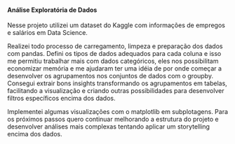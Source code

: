 #### Análise Exploratória de Dados
Nesse projeto utilizei um dataset do Kaggle com informações de empregos e salários em Data Science.

Realizei todo processo de carregamento, limpeza e preparação dos dados com pandas. Defini os tipos de dados adequados para cada coluna e isso me permitiu trabalhar mais com dados categóricos, eles nos possibilitam economizar memória e me ajudaram ter uma idéia de por onde começar a desenvolver os agrupamentos nos conjuntos de dados com o groupby. Consegui extrair bons insights transformando os agrupamentos em tabelas, facilitando a visualização e criando outras possibilidades para desenvolver filtros específicos encima dos dados.

Implementei algumas visualizações com o matplotlib em subplotagens. Para os próximos passos quero continuar melhorando a estrutura do projeto e desenvolver análises mais complexas tentando aplicar um storytelling encima dos dados.

